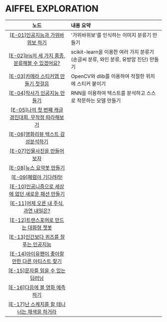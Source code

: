 # AIFFEL EXPLORATION

|노드|내용 요약|
|:---:|:---|
|[[E-01]인공지능과 가위바위보 하기](https://github.com/chaen805/AIFFEL_Exploration/blob/master/EX01/%5BE-01%5Drock_paper_scissors.ipynb)|'가위바위보'를 인식하는 이미지 분류기 만들기|
|[[E-02]Iris의 세 가지 품종, 분류해볼 수 있겠어요?](https://github.com/chaen805/AIFFEL_Exploration/blob/master/EX02/%5BE-02%5DClassifier.ipynb)|scikit-learn을 이용한 여러 가지 분류기(손글씨 분류, 와인 분류, 유방암 진단) 만들기|
|[[E-03]카메라 스티커앱 만들기 첫걸음](https://github.com/chaen805/AIFFEL_Exploration/blob/master/EX03/%5BE-03%5Dsticker.ipynb)|OpenCV와 dlib를 이용하여 적절한 위치에 스티커 붙이기|
|[[E-04]작사가 인공지능 만들기](https://github.com/chaen805/AIFFEL_Exploration/blob/master/EX04/%5BE-04%5Dlyricist.ipynb)|RNN을 이용하여 텍스트를 분석하고 스스로 작문하는 모델 만들기|
|[[E-05]나의 첫 번째 캐글 경진대회, 무작정 따라해보기](https://github.com/chaen805/AIFFEL_Exploration/blob/master/EX05/%5BE-05%5Dkaggle_kr_housing.ipynb)||
|[[E-06]영화리뷰 텍스트 감성분석하기](https://github.com/chaen805/AIFFEL_Exploration/blob/master/EX06/%5BE-06%5Dsentiment_classification.ipynb)| |
|[[E-07]인물사진을 만들어 보자](https://github.com/chaen805/AIFFEL_Exploration/blob/master/EX07/%5BE-07%5Dshallow_focus.ipynb)| |
|[[E-08]뉴스 요약봇 만들기](https://github.com/chaen805/AIFFEL_Exploration/blob/master/EX08/%5BE-08%5Dnews_summarization.ipynb)| |
|[[E-09]폐렴아 기다려라!](https://github.com/chaen805/AIFFEL_Exploration/blob/master/EX09/%5BE-09%5Dpneumonia.ipynb)| |
|[[E-10]인공니증으로 세상에 없던 새로운 패션 만들기](https://github.com/chaen805/AIFFEL_Exploration/blob/master/EX10/%5BE-10%5Ddcgan_cifar.ipynb)| |
|[[E-11]어제 오른 내 주식, 과연 내일은?](https://github.com/chaen805/AIFFEL_Exploration/blob/master/EX11/%5BE-11%5Dstock_prediction.ipynb)| |
|[[E-12]트랜스포머로 만드는 대화형 챗봇](https://github.com/chaen805/AIFFEL_Exploration/blob/master/EX12/%5BE-12%5Dkorean_chatbot.ipynb)| |
|[[E-13]인간보다 퀴즈를 잘푸는 인공지능](https://github.com/chaen805/AIFFEL_Exploration/blob/master/EX13/%5BE-13%5DKorQuAD_bert.ipynb)| |
|[[E-14]아이유팬이 좋아할 만한 다른 아티스트 찾기](https://github.com/chaen805/AIFFEL_Exploration/blob/master/EX14/%5BE-14%5Dmovie_recommendation.ipynb)| |
|[[E-15]문자를 읽을 수 있는 딥러닝](https://github.com/chaen805/AIFFEL_Exploration/blob/master/EX15/%5BE-15%5DOCR.ipynb)| |
|[[E-16]다음에 볼 영화 예측하기](https://github.com/chaen805/AIFFEL_Exploration/blob/master/EX16/%5BE-16%5D%20Session_Based_Recommendation.ipynb)| |
|[[E-17]난 스케치를 할 테니 너는 채색을 하거라](https://github.com/chaen805/AIFFEL_Exploration/blob/master/EX17/%5BE-17%5D%20Pix2Pix.ipynb)| |
